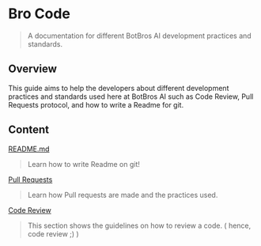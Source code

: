 # Bro Code

> A documentation for different BotBros AI development practices and standards.

## Overview
This guide aims to help the developers about different development practices and standards used here at BotBros AI such as Code Review, Pull Requests protocol, and how to write a Readme for git.

## Content
[README.md](writing-readme.md)
>Learn how to write Readme on git!

[Pull Requests](pull-requests.md)
>Learn how Pull requests are made and the practices used.

[Code Review](code-review.md)
>This section shows the guidelines on how to review a code. ( hence, code review ;) )